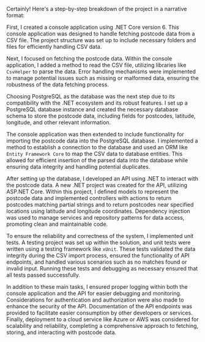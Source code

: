 Certainly! Here's a step-by-step breakdown of the project in a narrative format:

First, I created a console application using .NET Core version 6. This console application was designed to handle fetching postcode data from a CSV file. The project structure was set up to include necessary folders and files for efficiently handling CSV data.

Next, I focused on fetching the postcode data. Within the console application, I added a method to read the CSV file, utilizing libraries like `CsvHelper` to parse the data. Error handling mechanisms were implemented to manage potential issues such as missing or malformed data, ensuring the robustness of the data fetching process.

Choosing PostgreSQL as the database was the next step due to its compatibility with the .NET ecosystem and its robust features. I set up a PostgreSQL database instance and created the necessary database schema to store the postcode data, including fields for postcodes, latitude, longitude, and other relevant information.

The console application was then extended to include functionality for importing the postcode data into the PostgreSQL database. I implemented a method to establish a connection to the database and used an ORM like `Entity Framework Core` to map the CSV data to database entities. This allowed for efficient insertion of the parsed data into the database while ensuring data integrity and handling potential duplicates.

After setting up the database, I developed an API using .NET to interact with the postcode data. A new .NET project was created for the API, utilizing ASP.NET Core. Within this project, I defined models to represent the postcode data and implemented controllers with actions to return postcodes matching partial strings and to return postcodes near specified locations using latitude and longitude coordinates. Dependency injection was used to manage services and repository patterns for data access, promoting clean and maintainable code.

To ensure the reliability and correctness of the system, I implemented unit tests. A testing project was set up within the solution, and unit tests were written using a testing framework like `xUnit`. These tests validated the data integrity during the CSV import process, ensured the functionality of API endpoints, and handled various scenarios such as no matches found or invalid input. Running these tests and debugging as necessary ensured that all tests passed successfully.

In addition to these main tasks, I ensured proper logging within both the console application and the API for easier debugging and monitoring. Considerations for authentication and authorization were also made to enhance the security of the API. Documentation of the API endpoints was provided to facilitate easier consumption by other developers or services. Finally, deployment to a cloud service like Azure or AWS was considered for scalability and reliability, completing a comprehensive approach to fetching, storing, and interacting with postcode data.
